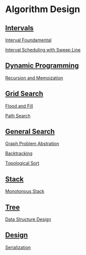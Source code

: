 # Algorithm Design

## <a href="https://github.com/ZSShen/Hacking-Tech-Interview/blob/main/AlgorithmDesign/docs/Intervals.md" target="_blank">Intervals</a>

<a href="https://github.com/ZSShen/Hacking-Tech-Interview/blob/main/AlgorithmDesign/docs/Intervals.md#interval-foundamental" target="_blank">Interval Foundamental</a>

<a href="https://github.com/ZSShen/Hacking-Tech-Interview/blob/main/AlgorithmDesign/docs/Intervals.md#interval-scheduling-with-sweep-line
" target="_blank">Interval Scheduling with Sweep Line</a>


## <a href="https://github.com/ZSShen/Hacking-Tech-Interview/blob/main/AlgorithmDesign/docs/Dynamic%20Programming.md" target="_blank">Dynamic Programming</a>

<a href="https://github.com/ZSShen/Hacking-Tech-Interview/blob/main/AlgorithmDesign/docs/Dynamic%20Programming.md#recursion-and-memoization" target="_blank">Recursion and Memoization</a>


## <a href="https://github.com/ZSShen/Hacking-Tech-Interview/blob/main/AlgorithmDesign/docs/Grid%20Search.md" target="_blank">Grid Search</a>

<a href="https://github.com/ZSShen/Hacking-Tech-Interview/blob/main/AlgorithmDesign/docs/Grid%20Search.md#flood-and-fill" target="_blank">Flood and Fill</a>

<a href="https://github.com/ZSShen/Hacking-Tech-Interview/blob/main/AlgorithmDesign/docs/Grid%20Search.md#optimal-path-search" target="_blank">Path Search</a>


## <a href="https://github.com/ZSShen/Hacking-Tech-Interview/blob/main/AlgorithmDesign/docs/General%20Search.md" target="_blank">General Search</a>

<a href="https://github.com/ZSShen/Hacking-Tech-Interview/blob/main/AlgorithmDesign/docs/General%20Search.md#graph-problem-abstraction" target="_blank">Graph Problem Abstration</a>

<a href="https://github.com/ZSShen/Hacking-Tech-Interview/blob/main/AlgorithmDesign/docs/General%20Search.md#backtracking" target="_blank">Backtracking</a>

<a href="https://github.com/ZSShen/Hacking-Tech-Interview/blob/main/AlgorithmDesign/docs/General%20Search.md#topological-sort" target="_blank">Topological Sort</a>


## <a href="https://github.com/ZSShen/Hacking-Tech-Interview/blob/main/AlgorithmDesign/docs/Stack.md" target="_blank">Stack</a>

<a href="https://github.com/ZSShen/Hacking-Tech-Interview/blob/main/AlgorithmDesign/docs/Stack.md#monotonous-stack" target="_blank">Monotonous Stack</a>


## <a href="https://github.com/ZSShen/Hacking-Tech-Interview/blob/main/AlgorithmDesign/docs/Design.md" target="_blank">Tree</a>

<a href="https://github.com/ZSShen/Hacking-Tech-Interview/blob/main/AlgorithmDesign/docs/Design.md#data-structure-design" target="_blank">Data Structure Design</a>


## <a href="https://github.com/ZSShen/Hacking-Tech-Interview/blob/main/AlgorithmDesign/docs/Tree.md" target="_blank">Design</a>

<a href="https://github.com/ZSShen/Hacking-Tech-Interview/blob/main/AlgorithmDesign/docs/Tree.md#serialization" target="_blank">Serialization</a>
